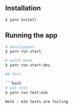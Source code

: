 ## Installation

```bash
$ yarn install
```

## Running the app

```bash
# development
$ yarn run start

# watch mode
$ yarn run start:dev

## Test

```bash
# e2e test
$ yarn run test:e2e

Note : e2e tests are failing
```
